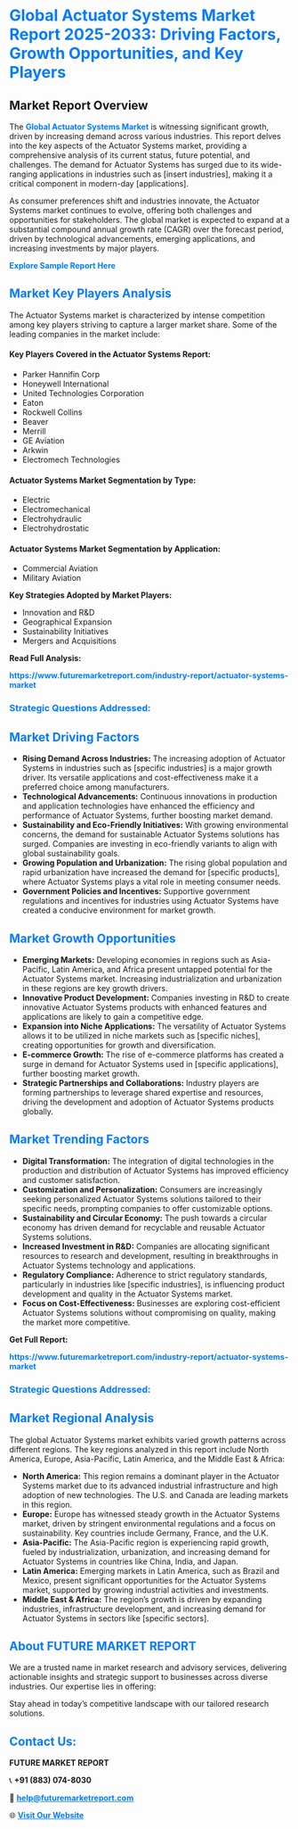 <h1 style="color: #007BFF;">Global Actuator Systems Market Report 2025-2033: Driving Factors, Growth Opportunities, and Key Players</h1>

<section id="overview">
<h2>Market Report Overview</h2>
<p>The <a href="https://www.futuremarketreport.com/industry-report/actuator-systems-market" style="color: #007BFF; text-decoration: none;"><strong>Global Actuator Systems Market</strong></a> is witnessing significant growth, driven by increasing demand across various industries. This report delves into the key aspects of the Actuator Systems market, providing a comprehensive analysis of its current status, future potential, and challenges. The demand for Actuator Systems has surged due to its wide-ranging applications in industries such as [insert industries], making it a critical component in modern-day [applications].</p>
<p>As consumer preferences shift and industries innovate, the Actuator Systems market continues to evolve, offering both challenges and opportunities for stakeholders. The global market is expected to expand at a substantial compound annual growth rate (CAGR) over the forecast period, driven by technological advancements, emerging applications, and increasing investments by major players.</p>
</section>

<section id="overview">
<p><a href="https://www.futuremarketreport.com/request-sample/reportId=25934" style="color: #007BFF; text-decoration: none;"><strong>Explore Sample Report Here</strong></a></p>
</section>

<section id="key-players">
<h2 style="color: #007BFF;">Market Key Players Analysis</h2>
<p>The Actuator Systems market is characterized by intense competition among key players striving to capture a larger market share. Some of the leading companies in the market include:</p>
<h4>Key Players Covered in the Actuator Systems Report:</h4>
<ul><li>Parker Hannifin Corp</li><li>Honeywell International</li><li>United Technologies Corporation</li><li>Eaton</li><li>Rockwell Collins</li><li>Beaver</li><li>Merrill</li><li>GE Aviation</li><li>Arkwin</li><li>Electromech Technologies</li></ul>
<h4>Actuator Systems Market Segmentation by Type:</h4>
<ul><li>Electric</li><li>Electromechanical</li><li>Electrohydraulic</li><li>Electrohydrostatic</li></ul>

<h4>Actuator Systems Market Segmentation by Application:</h4>
<ul><li>Commercial Aviation</li><li>Military Aviation</li></ul>
<p><strong>Key Strategies Adopted by Market Players:</strong></p>
<ul>
<li>Innovation and R&D</li>
<li>Geographical Expansion</li>
<li>Sustainability Initiatives</li>
<li>Mergers and Acquisitions</li>
</ul>
</section>

<section>
<p><strong>Read Full Analysis: </strong></p><a href="https://www.futuremarketreport.com/industry-report/actuator-systems-market" style="color: #007BFF; text-decoration: none;"><strong>https://www.futuremarketreport.com/industry-report/actuator-systems-market</strong></a>
<h3 style="color: #007BFF;">Strategic Questions Addressed:</h3>
</section>

<section id="driving-factors">
<h2 style="color: #007BFF;">Market Driving Factors</h2>
<ul>
<li><strong>Rising Demand Across Industries:</strong> The increasing adoption of Actuator Systems in industries such as [specific industries] is a major growth driver. Its versatile applications and cost-effectiveness make it a preferred choice among manufacturers.</li>
<li><strong>Technological Advancements:</strong> Continuous innovations in production and application technologies have enhanced the efficiency and performance of Actuator Systems, further boosting market demand.</li>
<li><strong>Sustainability and Eco-Friendly Initiatives:</strong> With growing environmental concerns, the demand for sustainable Actuator Systems solutions has surged. Companies are investing in eco-friendly variants to align with global sustainability goals.</li>
<li><strong>Growing Population and Urbanization:</strong> The rising global population and rapid urbanization have increased the demand for [specific products], where Actuator Systems plays a vital role in meeting consumer needs.</li>
<li><strong>Government Policies and Incentives:</strong> Supportive government regulations and incentives for industries using Actuator Systems have created a conducive environment for market growth.</li>
</ul>
</section>

<section id="growth-opportunities">
<h2 style="color: #007BFF;">Market Growth Opportunities</h2>
<ul>
<li><strong>Emerging Markets:</strong> Developing economies in regions such as Asia-Pacific, Latin America, and Africa present untapped potential for the Actuator Systems market. Increasing industrialization and urbanization in these regions are key growth drivers.</li>
<li><strong>Innovative Product Development:</strong> Companies investing in R&D to create innovative Actuator Systems products with enhanced features and applications are likely to gain a competitive edge.</li>
<li><strong>Expansion into Niche Applications:</strong> The versatility of Actuator Systems allows it to be utilized in niche markets such as [specific niches], creating opportunities for growth and diversification.</li>
<li><strong>E-commerce Growth:</strong> The rise of e-commerce platforms has created a surge in demand for Actuator Systems used in [specific applications], further boosting market growth.</li>
<li><strong>Strategic Partnerships and Collaborations:</strong> Industry players are forming partnerships to leverage shared expertise and resources, driving the development and adoption of Actuator Systems products globally.</li>
</ul>
</section>

<section id="trending-factors">
<h2 style="color: #007BFF;">Market Trending Factors</h2>
<ul>
<li><strong>Digital Transformation:</strong> The integration of digital technologies in the production and distribution of Actuator Systems has improved efficiency and customer satisfaction.</li>
<li><strong>Customization and Personalization:</strong> Consumers are increasingly seeking personalized Actuator Systems solutions tailored to their specific needs, prompting companies to offer customizable options.</li>
<li><strong>Sustainability and Circular Economy:</strong> The push towards a circular economy has driven demand for recyclable and reusable Actuator Systems solutions.</li>
<li><strong>Increased Investment in R&D:</strong> Companies are allocating significant resources to research and development, resulting in breakthroughs in Actuator Systems technology and applications.</li>
<li><strong>Regulatory Compliance:</strong> Adherence to strict regulatory standards, particularly in industries like [specific industries], is influencing product development and quality in the Actuator Systems market.</li>
<li><strong>Focus on Cost-Effectiveness:</strong> Businesses are exploring cost-efficient Actuator Systems solutions without compromising on quality, making the market more competitive.</li>
</ul>
</section>

<section>
<p><strong>Get Full Report: </strong></p><a href="https://www.futuremarketreport.com/industry-report/actuator-systems-market" style="color: #007BFF; text-decoration: none;"><strong>https://www.futuremarketreport.com/industry-report/actuator-systems-market</strong></a>
<h3 style="color: #007BFF;">Strategic Questions Addressed:</h3>
</section>


<section id="regional-analysis">
<h2 style="color: #007BFF;">Market Regional Analysis</h2>
<p>The global Actuator Systems market exhibits varied growth patterns across different regions. The key regions analyzed in this report include North America, Europe, Asia-Pacific, Latin America, and the Middle East & Africa:</p>
<ul>
<li><strong>North America:</strong> This region remains a dominant player in the Actuator Systems market due to its advanced industrial infrastructure and high adoption of new technologies. The U.S. and Canada are leading markets in this region.</li>
<li><strong>Europe:</strong> Europe has witnessed steady growth in the Actuator Systems market, driven by stringent environmental regulations and a focus on sustainability. Key countries include Germany, France, and the U.K.</li>
<li><strong>Asia-Pacific:</strong> The Asia-Pacific region is experiencing rapid growth, fueled by industrialization, urbanization, and increasing demand for Actuator Systems in countries like China, India, and Japan.</li>
<li><strong>Latin America:</strong> Emerging markets in Latin America, such as Brazil and Mexico, present significant opportunities for the Actuator Systems market, supported by growing industrial activities and investments.</li>
<li><strong>Middle East & Africa:</strong> The region’s growth is driven by expanding industries, infrastructure development, and increasing demand for Actuator Systems in sectors like [specific sectors].</li>
</ul>
</section>

<footer>
<h2 style="color: #007BFF;">About FUTURE MARKET REPORT</h2>
<p>We are a trusted name in market research and advisory services, delivering actionable insights and strategic support to businesses across diverse industries. Our expertise lies in offering:</p>

<p>Stay ahead in today’s competitive landscape with our tailored research solutions.</p>

<h2 style="color: #007BFF;">Contact Us:</h2>
<p><strong>FUTURE MARKET REPORT</strong></p>
<p>📞 <strong>+91 (883) 074-8030</strong></p>
<p>📧 <strong><a href="mailto:help@futuremarketreport.com" style="color: #007BFF;">help@futuremarketreport.com</a></strong></p>
<p>🌐 <strong><a href="https://www.futuremarketreport.com/" style="color: #007BFF;">Visit Our Website</a></strong></p>
</footer>
